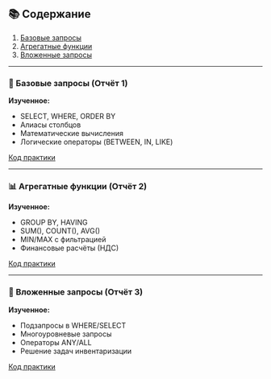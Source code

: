 ## 📚 Содержание
1. [Базовые запросы](#-базовые-запросы-отчёт-1)
2. [Агрегатные функции](#-агрегатные-функции-отчёт-2)
3. [Вложенные запросы](#-вложенные-запросы-отчёт-3)

---

### 📌 Базовые запросы (Отчёт 1)
**Изученное:**  
- SELECT, WHERE, ORDER BY  
- Алиасы столбцов  
- Математические вычисления  
- Логические операторы (BETWEEN, IN, LIKE)  

[Код практики](./sql_practice_1.sql)

---

### 📊 Агрегатные функции (Отчёт 2)
**Изученное:**  
- GROUP BY, HAVING  
- SUM(), COUNT(), AVG()  
- MIN/MAX с фильтрацией  
- Финансовые расчёты (НДС)  

[Код практики](./sql_aggregates_practice.sql)

---

### 🧩 Вложенные запросы (Отчёт 3)
**Изученное:**  
- Подзапросы в WHERE/SELECT  
- Многоуровневые запросы  
- Операторы ANY/ALL  
- Решение задач инвентаризации  

[Код практики](./sql_subqueries_practice.sql)

